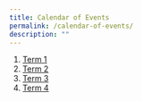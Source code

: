 ```yaml
---
title: Calendar of Events
permalink: /calendar-of-events/
description: ""
---
```

1. [Term 1 ](/files/calendar%20of%20events-%20term%201%202023.pdf)
2. [Term 2](/files/calendar%20of%20events%20-%20term%202_2023.pdf)
3. [Term 3](/files/annex%20a%20calendar%20-%20term%203_2023.pdf)
4. [Term 4](/files/annex%20a%20calendar%20-%20term%204_2023_revised.pdf)
